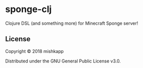 # sponge-clj

Clojure DSL (and something more) for Minecraft Sponge server!

## License

Copyright © 2018 mishkapp

Distributed under the GNU General Public License v3.0.
